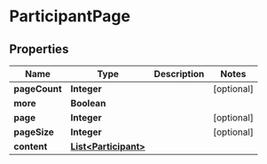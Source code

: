 
# ParticipantPage

## Properties
Name | Type | Description | Notes
------------ | ------------- | ------------- | -------------
**pageCount** | **Integer** |  |  [optional]
**more** | **Boolean** |  | 
**page** | **Integer** |  |  [optional]
**pageSize** | **Integer** |  |  [optional]
**content** | [**List&lt;Participant&gt;**](Participant.md) |  | 



